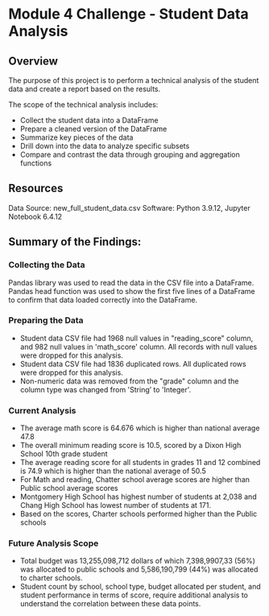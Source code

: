 # Module 4 Challenge - Student Data Analysis
## Overview
The purpose of this project is to perform a technical analysis of the student data and create a report based on the results.

The scope of the technical analysis includes:
- Collect the student data into a DataFrame
- Prepare a cleaned version of the DataFrame
- Summarize key pieces of the data
- Drill down into the data to analyze specific subsets
- Compare and contrast the data through grouping and aggregation functions

## Resources
Data Source: new_full_student_data.csv Software: Python 3.9.12, Jupyter Notebook 6.4.12

## Summary of the Findings:
### Collecting the Data
Pandas library was used to read the data in the CSV file into a DataFrame. Pandas head function was used to show the first five lines of a DataFrame to confirm that data loaded correctly into the DataFrame.

### Preparing the Data
- Student data CSV file had 1968 null values in "reading_score" column, and 982 null values in 'math_score' column. All records with null values were dropped for this analysis.
- Student data CSV file had 1836 duplicated rows. All duplicated rows were dropped for this analysis.
- Non-numeric data was removed from the "grade" column and the column type was changed from 'String’ to 'Integer'.

### Current Analysis
- The average math score is 64.676 which is higher than national average 47.8
- The overall minimum reading score is 10.5, scored by a Dixon High School 10th grade student
- The average reading score for all students in grades 11 and 12 combined is 74.9 which is higher than the national average of 50.5
- For Math and reading, Chatter school average scores are higher than Public school average scores   
- Montgomery High School has highest number of students at 2,038 and Chang High School has lowest number of students at 171.
- Based on the scores, Charter schools performed higher than the Public schools 

### Future Analysis Scope
- Total budget was 13,255,098,712 dollars of which 7,398,9907,33 (56%) was allocated to public schools and 5,586,190,799 (44%) was allocated to charter schools.
- Student count by school, school type, budget allocated per student, and student performance in terms of score, require additional analysis to understand the correlation between these data points.
